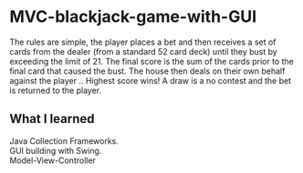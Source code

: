 # MVC-blackjack-game-with-GUI
The rules are simple, the player places a bet and then receives a set of cards from the dealer (from a  standard 52 card deck) until they bust by exceeding the limit of 21. The final score is the sum of the  cards prior to the final card that caused the bust.    The house then deals on their own behalf against the player .. Highest score wins! A draw is a no  contest and the bet is returned to the player. 

## What I learned
Java Collection Frameworks.     
GUI building with Swing.    
Model-View-Controller
